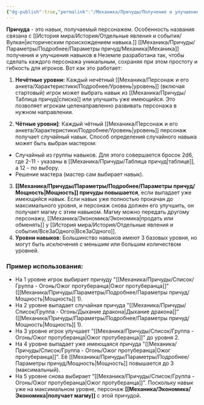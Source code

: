 ```yaml
---
{"dg-publish":true,"permalink":"/Механика/Причуды/Получение и улучшение причуд/","noteIcon":"","created":"2025-09-11T18:52:07.099+03:00","updated":"2025-09-11T14:07:31.327+03:00"}
---
```


**Причуда** - это навык, получаемый персонажем. Особенность названия связана с [[История мира/История/Отдельные явления и события/Вулкан\|историческим происхождением навыка.]] [[Механика/Причуды/Параметры/Подробнее/Параметры причуд/Механика\|Механика]] получения и улучшения навыков в Неземле разработана так, чтобы сделать каждого персонажа уникальным, сохраняя при этом простоту и гибкость для игроков. Вот как это работает:

1. **Нечётные уровни:**
Каждый нечётный [[Механика/Персонаж и его анкета/Характеристики/Подробнее/Уровень\|уровень]] (включая стартовый) игрок может выбрать навык из [[Механика/Причуды/Таблица причуд\|списка]] или улучшить уже имеющийся. Это позволяет игрокам целенаправленно развивать персонажа в нужном направлении.

2. **Чётные уровни]**:
Каждый чётный [[Механика/Персонаж и его анкета/Характеристики/Подробнее/Уровень\|уровень]] персонаж получает случайный навык. Способ определения случайного навыка может быть выбран мастером:
- Случайный из группы навыков. Для этого совершается бросок 2d6, где 2-11 - указаны в [[Механика/Причуды/Таблица причуд\|таблице]], а 12 - по выбору.
- Решение мастера (мастер сам выбирает навык).


3. **[[Механика/Причуды/Параметры/Подробнее/Параметры причуд/Мощность\|Мощность]] причуды повышается**, если выпадает уже имеющийся навык. Если навык уже полностью прокачан до максимального уровня, и персонаж снова должен его улучшить, он получает магму с этим навыком. Магму можно передать другому персонажу, [[Механика/Экономика/Экономика\|продать или обменять]] у [[История мира/История/Отдельные явления и события/ВсеЗаОдного\|ВсеЗаОдного]].
4. **Уровни навыков**:  Большинство навыков имеют 3 базовых уровня, но могут быть исключения с меньшим или большим количеством уровней. 

### Пример использования:

- На 1 уровне игрок выбирает причуду "[[Механика/Причуды/Список/Группа - Огонь/Ожог протуберанца\|Ожог протуберанца]]" ([[Механика/Причуды/Параметры/Подробнее/Параметры причуд/Мощность\|Мощность]] 1).
- На 2 уровне выпадает случайная причуда "[[Механика/Причуды/Список/Группа - Огонь/Дыхание дракона\|Дыхание дракона]]" ([[Механика/Причуды/Параметры/Подробнее/Параметры причуд/Мощность\|Мощность]] 1).
- На 3 уровне игрок улучшает "[[Механика/Причуды/Список/Группа - Огонь/Ожог протуберанца\|Ожог протуберанца]]" до уровня 2.
- На 4 уровне выпадает уже имеющаяся причуда "[[Механика/Причуды/Список/Группа - Огонь/Ожог протуберанца\|Ожог протуберанца]]". Её [[Механика/Причуды/Параметры/Подробнее/Параметры причуд/Мощность\|Мощность]] повышается до 3 (максимальный).
- На 5 уровне снова выбирает "[[Механика/Причуды/Список/Группа - Огонь/Ожог протуберанца\|Ожог протуберанца]]". Поскольку навык уже на максимальном уровне, персонаж **[[Механика/Экономика/Экономика\|получает магму]]** с этой причудой.